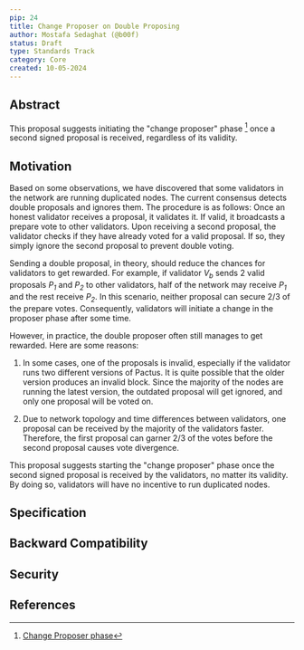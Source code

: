 ```yaml
---
pip: 24
title: Change Proposer on Double Proposing
author: Mostafa Sedaghat (@b00f)
status: Draft
type: Standards Track
category: Core
created: 10-05-2024
---
```


## Abstract

This proposal suggests initiating the "change proposer" phase [^1] once a second signed proposal is received,
regardless of its validity.

## Motivation

Based on some observations, we have discovered that some validators in the network are running duplicated nodes.
The current consensus detects double proposals and ignores them.
The procedure is as follows: Once an honest validator receives a proposal, it validates it. If valid,
it broadcasts a prepare vote to other validators.
Upon receiving a second proposal, the validator checks if they have already voted for a valid proposal.
If so, they simply ignore the second proposal to prevent double voting.

Sending a double proposal, in theory, should reduce the chances for validators to get rewarded.
For example, if validator _V<sub>b</sub>_ sends 2 valid proposals _P<sub>1</sub>_ and _P<sub>2</sub>_
to other validators, half of the network may receive _P<sub>1</sub>_ and the rest receive _P<sub>2</sub>_.
In this scenario, neither proposal can secure 2/3 of the prepare votes. Consequently,
validators will initiate a change in the proposer phase after some time.

However, in practice, the double proposer often still manages to get rewarded. Here are some reasons:

1. In some cases, one of the proposals is invalid, especially if the validator runs two different versions of Pactus.
   It is quite possible that the older version produces an invalid block.
   Since the majority of the nodes are running the latest version, the outdated proposal will get ignored,
   and only one proposal will be voted on.

1. Due to network topology and time differences between validators,
   one proposal can be received by the majority of the validators faster.
   Therefore, the first proposal can garner 2/3 of the votes before the second proposal causes vote divergence.

This proposal suggests starting the "change proposer" phase once the second signed proposal is received by the validators,
no matter its validity.
By doing so, validators will have no incentive to run duplicated nodes.

## Specification

## Backward Compatibility

## Security

## References

[^1]: [Change Proposer phase](https://docs.pactus.org/protocol/consensus/protocol/#change-proposer)
